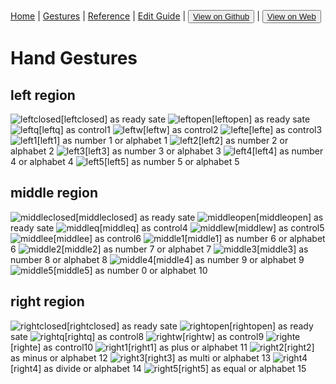 [Home](/README.md) | [Gestures](/gestures.md) | [Reference](/reference.md) | [Edit Guide](/editguide.md) | <button class="nav" ><a href="https://github.com/whatifif/handgesture/">View on Github</a></button>  |  <button class="nav" ><a href="https://whatifif.github.io/handgesture/">View on Web</a></button>


# Hand Gestures

## left region
![leftclosed](/resources/gestures/lc.jpg)[leftclosed] as ready sate
![leftopen](/resources/gestures/lo.jpg)[leftopen] as ready sate
![leftq](/resources/gestures/lq.jpg)[leftq] as control1
![leftw](/resources/gestures/lw.jpg)[leftw] as control2
![lefte](/resources/gestures/le.jpg)[lefte] as control3
![left1](/resources/gestures/l1.jpg)[left1] as number 1 or alphabet 1
![left2](/resources/gestures/l2.jpg)[left2] as number 2 or alphabet 2
![left3](/resources/gestures/l3.jpg)[left3] as number 3 or alphabet 3
![left4](/resources/gestures/l4.jpg)[left4] as number 4 or alphabet 4
![left5](/resources/gestures/l5.jpg)[left5] as number 5 or alphabet 5

## middle region
![middleclosed](/resources/gestures/mc.jpg)[middleclosed] as ready sate
![middleopen](/resources/gestures/mo.jpg)[middleopen] as ready sate
![middleq](/resources/gestures/mq.jpg)[middleq] as control4
![middlew](/resources/gestures/mw.jpg)[middlew] as control5
![middlee](/resources/gestures/me.jpg)[middlee] as control6
![middle1](/resources/gestures/m1.jpg)[middle1] as number 6 or alphabet 6
![middle2](/resources/gestures/m2.jpg)[middle2] as number 7 or alphabet 7
![middle3](/resources/gestures/m3.jpg)[middle3] as number 8 or alphabet 8
![middle4](/resources/gestures/m4.jpg)[middle4] as number 9 or alphabet 9
![middle5](/resources/gestures/m5.jpg)[middle5] as number 0 or alphabet 10

## right region
![rightclosed](/resources/gestures/rc.jpg)[rightclosed] as ready sate
![rightopen](/resources/gestures/ro.jpg)[rightopen] as ready sate
![rightq](/resources/gestures/rq.jpg)[rightq] as control8
![rightw](/resources/gestures/rw.jpg)[rightw] as control9
![righte](/resources/gestures/re.jpg)[righte] as control10
![right1](/resources/gestures/r1.jpg)[right1] as plus or alphabet 11
![right2](/resources/gestures/r2.jpg)[right2] as minus or alphabet 12
![right3](/resources/gestures/r3.jpg)[right3] as multi or alphabet 13
![right4](/resources/gestures/r4.jpg)[right4] as divide or alphabet 14
![right5](/resources/gestures/r5.jpg)[right5] as equal  or alphabet 15
